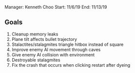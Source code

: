Manager: Kenneth Choo
Start: 11/6/19
End: 11/13/19

## Goals
1. Cleanup memory leaks
2. Plane tilt affects bullet trajectory
3. Stalactites/stalagmites triangle hitbox instead of square
4. Improve enemy AI movement through caves
5. Give enemy AI collision with environment
6. Destroyable stalagmites
7. Fix the crash that occurs when clicking restart after dyeing
